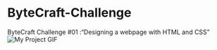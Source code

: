 # ByteCraft-Challenge
ByteCraft Challenge #01 :“Designing a webpage with HTML and CSS”
<img src="https://media.giphy.com/media/xOoTyjdsxnVyIrEew9/giphy.gif" alt="My Project GIF">
